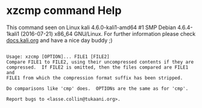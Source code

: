 # xzcmp command Help
 
 This command seen on Linux kali 4.6.0-kali1-amd64 #1 SMP Debian 4.6.4-1kali1 (2016-07-21) x86_64 GNU/Linux. For further information please check [docs.kali.org](docs.kali.org) and have a nice day buddy ;) 

~~~

Usage: xzcmp [OPTION]... FILE1 [FILE2]
Compare FILE1 to FILE2, using their uncompressed contents if they are
compressed.  If FILE2 is omitted, then the files compared are FILE1 and
FILE1 from which the compression format suffix has been stripped.

Do comparisons like 'cmp' does.  OPTIONs are the same as for 'cmp'.

Report bugs to <lasse.collin@tukaani.org>.

~~~
